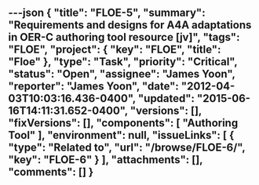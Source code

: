 ---json
{
  "title": "FLOE-5",
  "summary": "Requirements and designs for A4A adaptations in OER-C authoring tool resource [jv]",
  "tags": "FLOE",
  "project": {
    "key": "FLOE",
    "title": "Floe"
  },
  "type": "Task",
  "priority": "Critical",
  "status": "Open",
  "assignee": "James Yoon",
  "reporter": "James Yoon",
  "date": "2012-04-03T10:03:16.436-0400",
  "updated": "2015-06-16T14:11:31.652-0400",
  "versions": [],
  "fixVersions": [],
  "components": [
    "Authoring Tool"
  ],
  "environment": null,
  "issueLinks": [
    {
      "type": "Related to",
      "url": "/browse/FLOE-6/",
      "key": "FLOE-6"
    }
  ],
  "attachments": [],
  "comments": []
}
---

        